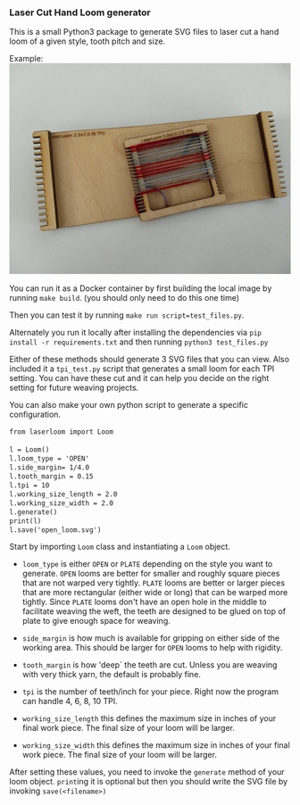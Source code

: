 ### Laser Cut Hand Loom generator

This is a small Python3 package to generate SVG files to laser cut a hand loom of a given style, tooth pitch and size.

Example:
![sample looms](sample_looms.jpg)

You can run it as a Docker container by first building the local image by running `make build`. (you should only need to do this one time) 

Then you can test it by running `make run script=test_files.py`. 

Alternately you run it locally after installing the dependencies via `pip install -r requirements.txt` and then running `python3 test_files.py`

Either of these methods should generate 3 SVG files that you can view.  Also included it a `tpi_test.py` script that generates a small loom for each TPI setting.  You can have these cut and it can help you decide on the right setting for future weaving projects.

You can also make your own python script to generate a specific configuration.  

```
from laserloom import Loom

l = Loom()
l.loom_type = 'OPEN'
l.side_margin= 1/4.0
l.tooth_margin = 0.15
l.tpi = 10
l.working_size_length = 2.0
l.working_size_width = 2.0
l.generate()
print(l)
l.save('open_loom.svg')
```

Start by importing `Loom` class and instantiating a `Loom` object.

- `loom_type` is either `OPEN` or `PLATE` depending on the style you want to generate.  `OPEN` looms are better for smaller and roughly square pieces that are not warped very tightly.  `PLATE` looms are better or larger pieces that are more rectangular (either wide or long) that can be warped more tightly.  Since `PLATE` looms don't have an open hole in the middle to facilitate weaving the weft, the teeth are designed to be glued on top of plate to give enough space for weaving.

- `side_margin` is how much is available for gripping on either side of the working area.  This should be larger for `OPEN` looms to help with rigidity.

- `tooth_margin` is how 'deep` the teeth are cut.  Unless you are weaving with very thick yarn, the default is probably fine.

- `tpi` is the number of teeth/inch for your piece.  Right now the program can handle 4, 6, 8, 10 TPI.

- `working_size_length` this defines the maximum size in inches of your final work piece.  The final size of your loom will be larger.

- `working_size_width` this defines the maximum size in inches of your final work piece.  The final size of your loom will be larger.

After setting these values, you need to invoke the `generate` method of your loom object.  `print`ing it is optional but then you should write the SVG file by invoking `save(<filename>)`
